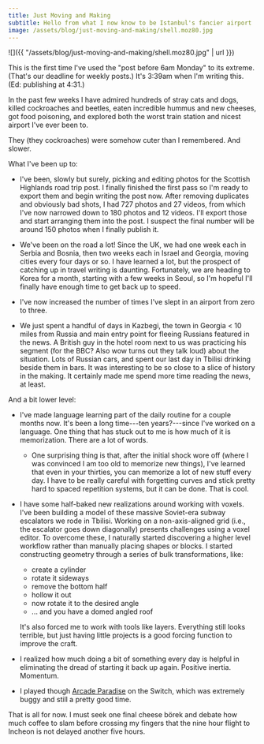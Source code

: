 ```yaml
---
title: Just Moving and Making
subtitle: Hello from what I now know to be Istanbul's fancier airport
image: /assets/blog/just-moving-and-making/shell.moz80.jpg
---
```


![]({{ "/assets/blog/just-moving-and-making/shell.moz80.jpg" | url }})

This is the first time I've used the "post before 6am Monday" to its extreme. (That's our deadline for weekly posts.) It's 3:39am when I'm writing this. (Ed: publishing at 4:31.)

In the past few weeks I have admired hundreds of stray cats and dogs, killed cockroaches and beetles, eaten incredible hummus and new cheeses, got food poisoning, and explored both the worst train station and nicest airport I've ever been to.

They (they cockroaches) were somehow cuter than I remembered. And slower.

What I've been up to:

- I've been, slowly but surely, picking and editing photos for the Scottish Highlands road trip post. I finally finished the first pass so I'm ready to export them and begin writing the post now. After removing duplicates and obviously bad shots, I had 727 photos and 27 videos, from which I've now narrowed down to 180 photos and 12 videos. I'll export those and start arranging them into the post. I suspect the final number will be around 150 photos when I finally publish it.

- We've been on the road a lot! Since the UK, we had one week each in Serbia and Bosnia, then two weeks each in Israel and Georgia, moving cities every four days or so. I have learned a lot, but the prospect of catching up in travel writing is daunting. Fortunately, we are heading to Korea for a month, starting with a few weeks in Seoul, so I'm hopeful I'll finally have enough time to get back up to speed.

- I've now increased the number of times I've slept in an airport from zero to three.

- We just spent a handful of days in Kazbegi, the town in Georgia < 10 miles from Russia and main entry point for fleeing Russians featured in the news. A British guy in the hotel room next to us was practicing his segment (for the BBC? Also wow turns out they talk loud) about the situation. Lots of Russian cars, and spent our last day in Tbilisi drinking beside them in bars. It was interesting to be so close to a slice of history in the making. It certainly made me spend more time reading the news, at least.

And a bit lower level:

- I've made language learning part of the daily routine for a couple months now. It's been a long time---ten years?---since I've worked on a language. One thing that has stuck out to me is how much of it is memorization. There are a lot of words.

    - One surprising thing is that, after the initial shock wore off (where I was convinced I am too old to memorize new things), I've learned that even in your thirties, you can memorize a lot of new stuff every day. I have to be really careful with forgetting curves and stick pretty hard to spaced repetition systems, but it can be done. That is cool.

-   I have some half-baked new realizations around working with voxels. I've been building a model of these massive Soviet-era subway escalators we rode in Tbilisi. Working on a non-axis-aligned grid (i.e., the escalator goes down diagonally) presents challenges using a voxel editor. To overcome these, I naturally started discovering a higher level workflow rather than manually placing shapes or blocks. I started constructing geometry through a series of bulk transformations, like:

    - create a cylinder
    - rotate it sideways
    - remove the bottom half
    - hollow it out
    - now rotate it to the desired angle
    - ... and you have a domed angled roof

    It's also forced me to work with tools like layers. Everything still looks terrible, but just having little projects is a good forcing function to improve the craft.

- I realized how much doing a bit of something every day is helpful in eliminating the dread of starting it back up again. Positive inertia. Momentum.

- I played though [Arcade Paradise](https://wiredproductions.com/games/arcade-paradise/) on the Switch, which was extremely buggy and still a pretty good time.

That is all for now. I must seek one final cheese börek and debate how much coffee to slam before crossing my fingers that the nine hour flight to Incheon is not delayed another five hours.
